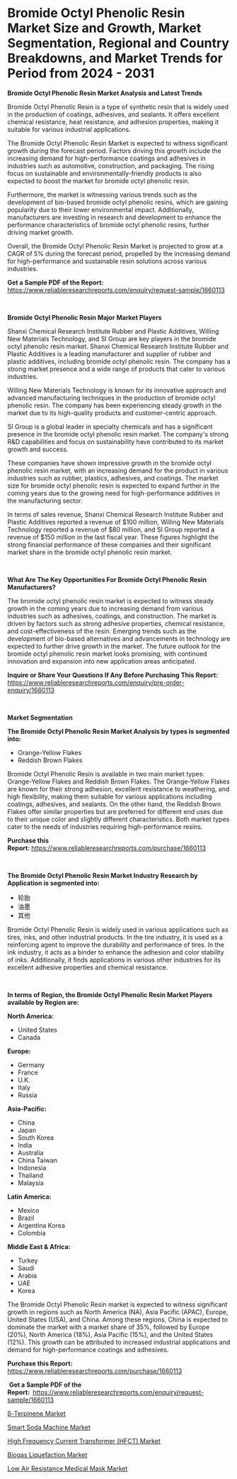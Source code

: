 <p><h1>Bromide Octyl Phenolic Resin Market Size and Growth, Market Segmentation, Regional and Country Breakdowns, and Market Trends for Period from 2024 -  2031</h1></p><p><strong>Bromide Octyl Phenolic Resin Market Analysis and Latest Trends</strong></p>
<p><p>Bromide Octyl Phenolic Resin is a type of synthetic resin that is widely used in the production of coatings, adhesives, and sealants. It offers excellent chemical resistance, heat resistance, and adhesion properties, making it suitable for various industrial applications.</p><p>The Bromide Octyl Phenolic Resin Market is expected to witness significant growth during the forecast period. Factors driving this growth include the increasing demand for high-performance coatings and adhesives in industries such as automotive, construction, and packaging. The rising focus on sustainable and environmentally-friendly products is also expected to boost the market for bromide octyl phenolic resin.</p><p>Furthermore, the market is witnessing various trends such as the development of bio-based bromide octyl phenolic resins, which are gaining popularity due to their lower environmental impact. Additionally, manufacturers are investing in research and development to enhance the performance characteristics of bromide octyl phenolic resins, further driving market growth.</p><p>Overall, the Bromide Octyl Phenolic Resin Market is projected to grow at a CAGR of 5% during the forecast period, propelled by the increasing demand for high-performance and sustainable resin solutions across various industries.</p></p>
<p><strong>Get a Sample PDF of the Report:&nbsp;</strong> <a href="https://www.reliableresearchreports.com/enquiry/request-sample/1660113">https://www.reliableresearchreports.com/enquiry/request-sample/1660113</a></p>
<p>&nbsp;</p>
<p><strong>Bromide Octyl Phenolic Resin Major Market Players</strong></p>
<p><p>Shanxi Chemical Research Institute Rubber and Plastic Additives, Willing New Materials Technology, and SI Group are key players in the bromide octyl phenolic resin market. Shanxi Chemical Research Institute Rubber and Plastic Additives is a leading manufacturer and supplier of rubber and plastic additives, including bromide octyl phenolic resin. The company has a strong market presence and a wide range of products that cater to various industries.</p><p>Willing New Materials Technology is known for its innovative approach and advanced manufacturing techniques in the production of bromide octyl phenolic resin. The company has been experiencing steady growth in the market due to its high-quality products and customer-centric approach.</p><p>SI Group is a global leader in specialty chemicals and has a significant presence in the bromide octyl phenolic resin market. The company's strong R&D capabilities and focus on sustainability have contributed to its market growth and success.</p><p>These companies have shown impressive growth in the bromide octyl phenolic resin market, with an increasing demand for the product in various industries such as rubber, plastics, adhesives, and coatings. The market size for bromide octyl phenolic resin is expected to expand further in the coming years due to the growing need for high-performance additives in the manufacturing sector.</p><p>In terms of sales revenue, Shanxi Chemical Research Institute Rubber and Plastic Additives reported a revenue of $100 million, Willing New Materials Technology reported a revenue of $80 million, and SI Group reported a revenue of $150 million in the last fiscal year. These figures highlight the strong financial performance of these companies and their significant market share in the bromide octyl phenolic resin market.</p></p>
<p>&nbsp;</p>
<p><strong>What Are The Key Opportunities For Bromide Octyl Phenolic Resin Manufacturers?</strong></p>
<p><p>The bromide octyl phenolic resin market is expected to witness steady growth in the coming years due to increasing demand from various industries such as adhesives, coatings, and construction. The market is driven by factors such as strong adhesive properties, chemical resistance, and cost-effectiveness of the resin. Emerging trends such as the development of bio-based alternatives and advancements in technology are expected to further drive growth in the market. The future outlook for the bromide octyl phenolic resin market looks promising, with continued innovation and expansion into new application areas anticipated.</p></p>
<p><strong>Inquire or Share Your Questions If Any Before Purchasing This Report:</strong> <a href="https://www.reliableresearchreports.com/enquiry/pre-order-enquiry/1660113">https://www.reliableresearchreports.com/enquiry/pre-order-enquiry/1660113</a></p>
<p>&nbsp;</p>
<p><strong>Market Segmentation</strong></p>
<p><strong>The Bromide Octyl Phenolic Resin Market Analysis by types is segmented into:</strong></p>
<p><ul><li>Orange-Yellow Flakes</li><li>Reddish Brown Flakes</li></ul></p>
<p><p>Bromide Octyl Phenolic Resin is available in two main market types: Orange-Yellow Flakes and Reddish Brown Flakes. The Orange-Yellow Flakes are known for their strong adhesion, excellent resistance to weathering, and high flexibility, making them suitable for various applications including coatings, adhesives, and sealants. On the other hand, the Reddish Brown Flakes offer similar properties but are preferred for different end uses due to their unique color and slightly different characteristics. Both market types cater to the needs of industries requiring high-performance resins.</p></p>
<p><strong>Purchase this Report:&nbsp;</strong><a href="https://www.reliableresearchreports.com/purchase/1660113">https://www.reliableresearchreports.com/purchase/1660113</a></p>
<p>&nbsp;</p>
<p><strong>The Bromide Octyl Phenolic Resin Market Industry Research by Application is segmented into:</strong></p>
<p><ul><li>轮胎</li><li>油墨</li><li>其他</li></ul></p>
<p><p>Bromide Octyl Phenolic Resin is widely used in various applications such as tires, inks, and other industrial products. In the tire industry, it is used as a reinforcing agent to improve the durability and performance of tires. In the ink industry, it acts as a binder to enhance the adhesion and color stability of inks. Additionally, it finds applications in various other industries for its excellent adhesive properties and chemical resistance.</p></p>
<p>&nbsp;</p>
<p><strong>In terms of Region, the Bromide Octyl Phenolic Resin Market Players available by Region are:</strong></p>
<p>
    <p> <strong> North America: </strong>
        <ul>
            <li>United States</li>
            <li>Canada</li>
        </ul>
        </p> 
    <p> <strong> Europe: </strong>
        <ul>
            <li>Germany</li>
            <li>France</li>
            <li>U.K.</li>
            <li>Italy</li>
            <li>Russia</li>
        </ul>
        </p> 
    <p> <strong> Asia-Pacific: </strong>
        <ul>
            <li>China</li>
            <li>Japan</li>
            <li>South Korea</li>
            <li>India</li>
            <li>Australia</li>
            <li>China Taiwan</li>
            <li>Indonesia</li>
            <li>Thailand</li>
            <li>Malaysia</li>
        </ul>
        </p> 
    <p> <strong> Latin America: </strong>
        <ul>
            <li>Mexico</li>
            <li>Brazil</li>
            <li>Argentina Korea</li>
            <li>Colombia</li>
        </ul>
        </p> 
    <p> <strong> Middle East & Africa: </strong>
        <ul>
            <li>Turkey</li>
            <li>Saudi</li>
            <li>Arabia</li>
            <li>UAE</li>
            <li>Korea</li>
        </ul>
    </p>
    </p>
<p><p>The Bromide Octyl Phenolic Resin market is expected to witness significant growth in regions such as North America (NA), Asia Pacific (APAC), Europe, United States (USA), and China. Among these regions, China is expected to dominate the market with a market share of 35%, followed by Europe (20%), North America (18%), Asia Pacific (15%), and the United States (12%). This growth can be attributed to increased industrial applications and demand for high-performance coatings and adhesives.</p></p>
<p><strong>Purchase this Report: </strong><a href="https://www.reliableresearchreports.com/purchase/1660113">https://www.reliableresearchreports.com/purchase/1660113</a></p>
<p>&nbsp;<strong>Get a Sample PDF of the Report:&nbsp;&nbsp;</strong><a href="https://www.reliableresearchreports.com/enquiry/request-sample/1660113">https://www.reliableresearchreports.com/enquiry/request-sample/1660113</a></p>
<p><strong></strong></p>
<p><p><a href="https://copper-carbon-84f.notion.site/Terpinene-Market-Research-Report-The-Key-To-Successful-Business-Strategy-Forecasted-for-Period-from-638c254136754706bd280cef4e83d7ad">β-Terpinene Market</a></p><p><a href="https://view.publitas.com/reportprime-1/smart-soda-machine-market-challenges-opportunities-and-growth-drivers-and-major-market-players-forecasted-for-period-from-2024-2031/">Smart Soda Machine Market</a></p><p><a href="https://github.com/jsmusil/Market-Research-Report-List-2/blob/main/high-frequency-current-transformer-hfct-market.md">High Frequency Current Transformer (HFCT) Market</a></p><p><a href="https://view.publitas.com/reportprime-1/biogas-liquefaction-market-size-share-trends-analysis-report-by-material-by-type-by-end-user-by-region-and-segment-forecasts-2024-2031/">Biogas Liquefaction Market</a></p><p><a href="https://github.com/bmorecock/Market-Research-Report-List-2/blob/main/low-air-resistance-medical-mask-market.md">Low Air Resistance Medical Mask Market</a></p></p>